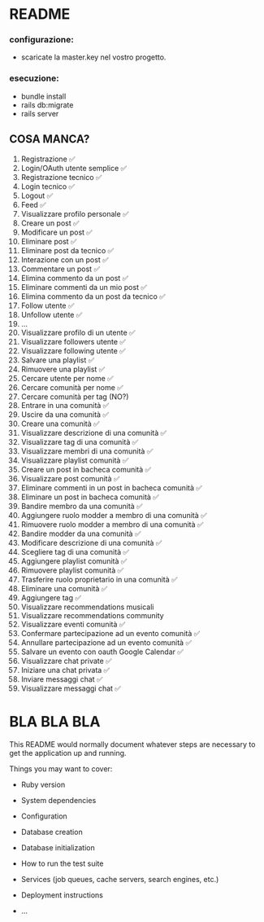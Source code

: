 # README

### configurazione:

* scaricate la master.key nel vostro progetto.

### esecuzione:

* bundle install
* rails db:migrate 
* rails server

## COSA MANCA?
1. Registrazione ✅
2. Login/OAuth utente semplice ✅ 
3. Registrazione tecnico ✅ 
4. Login tecnico ✅ 
5. Logout ✅
6. Feed ✅
7. Visualizzare profilo personale ✅
8. Creare un post ✅
9. Modificare un post ✅
10. Eliminare post ✅
11. Eliminare post da tecnico  ✅
12. Interazione con un post ✅
13. Commentare un post ✅
14. Elimina commento da un post ✅
15. Eliminare commenti da un mio post ✅
16. Elimina commento da un post da tecnico  ✅
17. Follow utente ✅
18. Unfollow utente ✅
19. ...
20. Visualizzare profilo di un utente ✅
21. Visualizzare followers utente ✅
22. Visualizzare following utente ✅
23. Salvare una playlist ✅
24. Rimuovere una playlist ✅
25. Cercare utente per nome ✅
26. Cercare comunità per nome ✅
27. Cercare comunità per tag (NO?)
28. Entrare in una comunità ✅
29. Uscire da una comunità ✅
30. Creare una comunità ✅
31. Visualizzare descrizione di una comunità ✅
32. Visualizzare tag di una comunità ✅
33. Visualizzare membri di una comunità ✅
34. Visualizzare playlist comunità ✅
35. Creare un post in bacheca comunità ✅
36. Visualizzare post comunità ✅
37. Eliminare commenti in un post in bacheca comunità ✅
38. Eliminare un post in bacheca comunità ✅
39. Bandire membro da una comunità ✅
40. Aggiungere ruolo modder a membro di una comunità ✅
41. Rimuovere ruolo modder a membro di una comunità ✅
42. Bandire modder da una comunità ✅
43. Modificare descrizione di una comunità ✅
44. Scegliere tag di una comunità ✅
45. Aggiungere playlist comunità ✅
46. Rimuovere playlist comunità ✅
47. Trasferire ruolo proprietario in una comunità ✅
48. Eliminare una comunità ✅
49. Aggiungere tag ✅
50. Visualizzare recommendations musicali
51. Visualizzare recommendations community
52. Visualizzare eventi comunità ✅
53. Confermare partecipazione ad un evento comunità ✅
54. Annullare partecipazione ad un evento comunità ✅
55. Salvare un evento con oauth Google Calendar ✅
56. Visualizzare chat private ✅
57. Iniziare una chat privata ✅
58. Inviare messaggi chat ✅
59. Visualizzare messaggi chat ✅







# BLA BLA BLA
This README would normally document whatever steps are necessary to get the
application up and running.

Things you may want to cover:

* Ruby version

* System dependencies

* Configuration

* Database creation

* Database initialization

* How to run the test suite

* Services (job queues, cache servers, search engines, etc.)

* Deployment instructions

* ...
